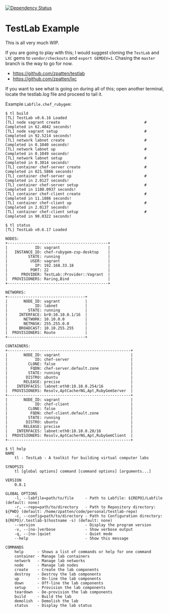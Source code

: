 [![Dependency Status](https://gemnasium.com/zpatten/testlab-repo.png)](https://gemnasium.com/zpatten/testlab-repo)

# TestLab Example

This is all very much WIP.

If you are going to play with this; I would suggest cloning the `TestLab` and `LXC` gems to `vendor/checkouts` and `export GEMDEV=1`.  Chasing the `master` branch is the way to go for now.

* https://github.com/zpatten/testlab
* https://github.com/zpatten/lxc

If you want to see what is going on during all of this; open another terminal, locate the testlab.log file and proceed to tail it.

Example `Labfile.chef_rubygem`:

    $ tl build
    [TL] TestLab v0.6.16 Loaded
    [TL] node vagrant create                                     # Completed in 62.4842 seconds!
    [TL] node vagrant setup                                      # Completed in 92.5214 seconds!
    [TL] network labnet create                                   # Completed in 0.1040 seconds!
    [TL] network labnet up                                       # Completed in 0.1049 seconds!
    [TL] network labnet setup                                    # Completed in 0.3014 seconds!
    [TL] container chef-server create                            # Completed in 821.5866 seconds!
    [TL] container chef-server up                                # Completed in 2.0127 seconds!
    [TL] container chef-server setup                             # Completed in 1180.0937 seconds!
    [TL] container chef-client create                            # Completed in 11.1886 seconds!
    [TL] container chef-client up                                # Completed in 2.0137 seconds!
    [TL] container chef-client setup                             # Completed in 90.0322 seconds!

    $ tl status
    [TL] TestLab v0.6.17 Loaded

    NODES:
    +--------------------------------------------+
    |            ID: vagrant                     |
    |   INSTANCE_ID: chef-rubygem-zsp-desktop    |
    |         STATE: running                     |
    |          USER: vagrant                     |
    |            IP: 192.168.33.18               |
    |          PORT: 22                          |
    |      PROVIDER: TestLab::Provider::Vagrant  |
    |  PROVISIONERS: Raring,Bind                 |
    +--------------------------------------------+

    NETWORKS:
    +----------------------------------+
    |       NODE_ID: vagrant           |
    |            ID: labnet            |
    |         STATE: running           |
    |     INTERFACE: br0:10.10.0.1/16  |
    |       NETWORK: 10.10.0.0         |
    |       NETMASK: 255.255.0.0       |
    |     BROADCAST: 10.10.255.255     |
    |  PROVISIONERS: Route             |
    +----------------------------------+

    CONTAINERS:
    +------------------------------------------------------+
    |       NODE_ID: vagrant                               |
    |            ID: chef-server                           |
    |         CLONE: false                                 |
    |          FQDN: chef-server.default.zone              |
    |         STATE: running                               |
    |        DISTRO: ubuntu                                |
    |       RELEASE: precise                               |
    |    INTERFACES: labnet:eth0:10.10.0.254/16            |
    |  PROVISIONERS: Resolv,AptCacherNG,Apt,RubyGemServer  |
    +------------------------------------------------------+
    |       NODE_ID: vagrant                               |
    |            ID: chef-client                           |
    |         CLONE: false                                 |
    |          FQDN: chef-client.default.zone              |
    |         STATE: running                               |
    |        DISTRO: ubuntu                                |
    |       RELEASE: precise                               |
    |    INTERFACES: labnet:eth0:10.10.0.20/16             |
    |  PROVISIONERS: Resolv,AptCacherNG,Apt,RubyGemClient  |
    +------------------------------------------------------+

    $ tl help
    NAME
        tl - TestLab - A toolkit for building virtual computer labs

    SYNOPSIS
        tl [global options] command [command options] [arguments...]

    VERSION
        0.8.1

    GLOBAL OPTIONS
        -l, --labfile=path/to/file     - Path to Labfile: ${REPO}/Labfile (default: none)
        -r, --repo=path/to/directory   - Path to Repository directory: ${PWD} (default: /home/zpatten/code/personal/testlab-repo)
        -c, --config=path/to/directory - Path to Configuration directory: ${REPO}/.testlab-$(hostname -s) (default: none)
        --version                      - Display the program version
        -v, --[no-]verbose             - Show verbose output
        -q, --[no-]quiet               - Quiet mode
        --help                         - Show this message

    COMMANDS
        help      - Shows a list of commands or help for one command
        container - Manage lab containers
        network   - Manage lab networks
        node      - Manage lab nodes
        create    - Create the lab components
        destroy   - Destroy the lab components
        up        - On-line the lab components
        down      - Off-line the lab components
        setup     - Provision the lab components
        teardown  - De-provision the lab components
        build     - Build the lab
        demolish  - Demolish the lab
        status    - Display the lab status

